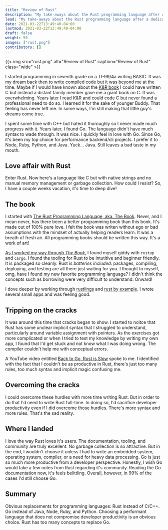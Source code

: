 ```yaml
---
title: "Review of Rust"
description: "My take-aways about the Rust programming language after a dedicated week with Rust."
lead: "My take-aways about the Rust programming language after a dedicated week with Rust."
date: 2021-03-22T13:49:40-04:00
lastmod: 2021-03-22T13:49:40-04:00
draft: false
weight: 50
images: ["rust.png"]
contributors: []
---
```


{{< img src="rust.png" alt="Review of Rust" caption="Review of Rust" class="wide" >}}

I started programming in seventh grade on a TI-99/4a writing BASIC. It was my dream back then to write compiled code but it was beyond me at the time. Maybe if I would have known about the [K&R book](https://en.wikipedia.org/wiki/The_C_Programming_Language) I could have written C but instead a distant family member gave me a giant book on C. It was overwhelming. Years later I read K&R and could code C but never found a professional need to do so. I learned it for the sake of younger Buddy. That feeling has never left me. In some ways, I'm still making that little guy's dreams come true.

I spent some time with C++ but hated it thoroughly so I never made much progress with it. Years later, I found Go. The language didn't have much syntax to wade through. It was nice. I quickly feel in love with Go. Since Go, it's been my top choice for performance backend/cli projects. I prefer it to Node, Ruby, Python, and Java. Yuck... Java. Still leaves a bad taste in my mouth.

## Love affair with Rust

Enter Rust. Now here's a language like C but with native strings and no manual memory management or garbage collection. How could I resist? So, I have a couple weeks vacation, it's time to deep dive!

## The book

I started with [The Rust Programming Language, aka. The Book](https://doc.rust-lang.org/book/). Never, and I mean never, has there been a better programming book than this book. It's made out of 100% pure love. I felt the book was writen without ego or bad assumptions with the mindset of actually helping readers learn. It was a breath of fresh air. All programming books should be written this way. It's a work of art!

[As I worked my way through *The Book*](https://github.com/buwilliams/the-book), I found myself giddy with `rustup` and `cargo`. I found the tooling for Rust to be intutitive and beginner friendly. It is packaged so cleanly. Rust is *batteries included*: packages, compiling, deploying, and testing are all there just waiting for you. I thought to myself, omg, have I found my new favorite programming language? I didn't think the concepts such as borrowing were very difficult to understand. Onward!

I dove deeper by working through [rustlings](https://github.com/rust-lang/rustlings) and [rust by example](https://doc.rust-lang.org/rust-by-example/). I wrote several small apps and was feeling good.

## Tripping on the cracks

It was around this time that cracks began to show. I started to noitce that Rust has some unclear implicit syntax that I struggled to understand, particularly around variable assignment with pointers. As the exercises got more complicated or when I tried to test my knowledge by writing my own app, I found that I'd get stuck and not know what I was doing wrong. The compiler couldn't help me with conceptual errors.

A YouTube video entitled [Back to Go, Rust is Slow](https://www.youtube.com/watch?v=5cEunr8hPE0) spoke to me. I identified with the fact that I couldn't be as productive in Rust, there's just too many rules, too much syntax and implicit magic confusing me.

## Overcoming the cracks

I could overcome these hurdles with more time writing Rust. But in order to do that I'd need to write Rust full-time. In doing so, I'd sacrifice developer productivity even if I did overcome those hurdles. There's more syntax and more rules. That's the sad reality.

## Where I landed

I love the way Rust loves it's users. The documentation, tooling, and community are truly excellent. No garbage collection is so attractive. But in the end, I wouldn't choose it unless I had to write an embedded system, operating system, compiler, or a need for heavy data processing. Go is just so much more productive from a developer perspective. Honestly, I wish Go would take a few notes from Rust regarding it's community. Reading the Go documentation now, it's feels belittling. Overall, however, in 99% of the cases I'd still choose Go.

## Summary

Obvious replacements for programming languages: Rust instead of C/C++. Go instead of Java, Node, Ruby, and Python. Choosing a performant language that does not compromise developer productivity is an obvious choice. Rust has too many concepts to replace Go.
